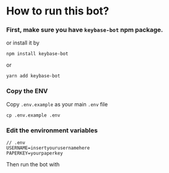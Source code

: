 # How to run this bot?

### First, make sure you have `keybase-bot` npm package.

or install it by 
```
npm install keybase-bot
```
or 
```
yarn add keybase-bot
```

### Copy the ENV

Copy `.env.example` as your main `.env` file
```
cp .env.example .env
```
### Edit the environment variables

```
// .env
USERNAME=insertyourusernamehere
PAPERKEY=yourpaperkey
```

Then run the bot with